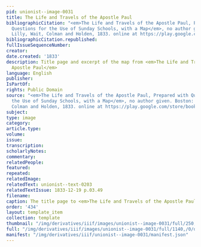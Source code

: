 ```yaml
---
pid: unionist--image-0031
title: The Life and Travels of the Apostle Paul
bibliographicCitation: "<em>The Life and Travels of the Apostle Paul, Prepared with
  Questions for the Use of Sunday Schools, with a Map</em>, no author given. Boston:
  Lilly, Wait, Colman and Holden, 1833. online at https://play.google.com/store/books/details?id=AzwAAAAAYAAJ&rdid=book-AzwAAAAAYAAJ&rdot=1"
bibliographicCitation.republished: 
fullIssueSequenceNumber: 
creator: 
date.created: '1833'
description: Title page and excerpt of the map from <em>The Life and Travels of the
  Apostle Paul</em>
language: English
publisher: 
IsPartOf: 
rights: Public Domain
source: "<em>The Life and Travels of the Apostle Paul, Prepared with Questions for
  the Use of Sunday Schools, with a Map</em>, no author given. Boston: Lilly, Wait,
  Colman and Holden, 1833. online at https://play.google.com/store/books/details?id=AzwAAAAAYAAJ&rdid=book-AzwAAAAAYAAJ&rdot=1"
subject: 
type: image
category: 
article.type: 
volume: 
issue: 
transcription: 
scholarlyNotes: 
commentary: 
relatedPeople: 
featured: 
repeated: 
relatedImage: 
relatedText: unionist--text-0203
relatedTextIssue: 1833-12-19 p.03.49
filename: 
caption: The title page to <em>The Life and Travels of the Apostle Paul</em>
order: '434'
layout: template_item
collection: template
thumbnail: "/img/derivatives/iiif/images/unionist--image-0031/full/250,/0/default.jpg"
full: "/img/derivatives/iiif/images/unionist--image-0031/full/1140,/0/default.jpg"
manifest: "/img/derivatives/iiif/unionist--image-0031/manifest.json"
---
```

